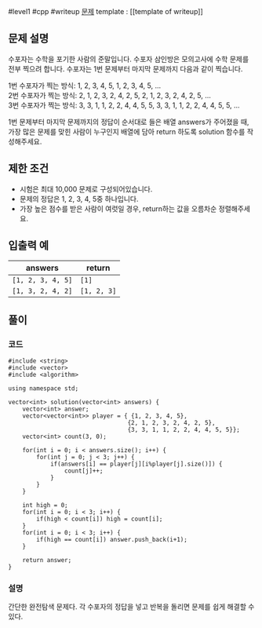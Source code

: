 
#level1 #cpp #writeup 
[문제](https://school.programmers.co.kr/learn/courses/30/lessons/42840)
template : [[template of writeup]]

## 문제 설명

수포자는 수학을 포기한 사람의 준말입니다. 수포자 삼인방은 모의고사에 수학 문제를 전부 찍으려 합니다. 수포자는 1번 문제부터 마지막 문제까지 다음과 같이 찍습니다.

1번 수포자가 찍는 방식: 1, 2, 3, 4, 5, 1, 2, 3, 4, 5, ...  
2번 수포자가 찍는 방식: 2, 1, 2, 3, 2, 4, 2, 5, 2, 1, 2, 3, 2, 4, 2, 5, ...  
3번 수포자가 찍는 방식: 3, 3, 1, 1, 2, 2, 4, 4, 5, 5, 3, 3, 1, 1, 2, 2, 4, 4, 5, 5, ...

1번 문제부터 마지막 문제까지의 정답이 순서대로 들은 배열 answers가 주어졌을 때, 가장 많은 문제를 맞힌 사람이 누구인지 배열에 담아 return 하도록 solution 함수를 작성해주세요.

## 제한 조건

- 시험은 최대 10,000 문제로 구성되어있습니다.
- 문제의 정답은 1, 2, 3, 4, 5중 하나입니다.
- 가장 높은 점수를 받은 사람이 여럿일 경우, return하는 값을 오름차순 정렬해주세요.

## 입출력 예

| answers           | return      |
| ----------------- | ----------- |
| `[1, 2, 3, 4, 5]` | `[1]`       |
| `[1, 3, 2, 4, 2]` | `[1, 2, 3]` |

## 풀이

### 코드

```
#include <string>
#include <vector>
#include <algorithm>

using namespace std;

vector<int> solution(vector<int> answers) {
    vector<int> answer;
    vector<vector<int>> player = { {1, 2, 3, 4, 5},
                                  {2, 1, 2, 3, 2, 4, 2, 5},
                                  {3, 3, 1, 1, 2, 2, 4, 4, 5, 5}};
    vector<int> count(3, 0);
    
    for(int i = 0; i < answers.size(); i++) {
        for(int j = 0; j < 3; j++) {
            if(answers[i] == player[j][i%player[j].size()]) {
                count[j]++;
            }
        }
    }
    
    int high = 0;
    for(int i = 0; i < 3; i++) {
        if(high < count[i]) high = count[i];
    }
    for(int i = 0; i < 3; i++) {
        if(high == count[i]) answer.push_back(i+1);
    }
    
    return answer;
}
```

### 설명

간단한 완전탐색 문제다. 각 수포자의 정답을 넣고 반복을 돌리면 문제를 쉽게 해결할 수 있다.
